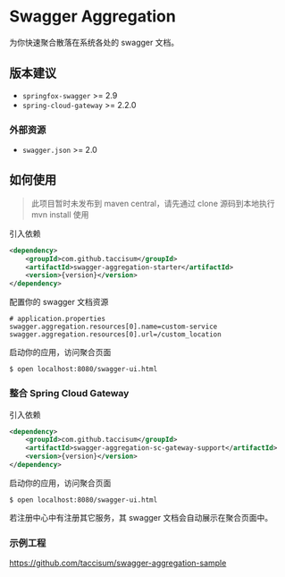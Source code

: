 # Swagger Aggregation

为你快速聚合散落在系统各处的 swagger 文档。

## 版本建议

- `springfox-swagger` >= 2.9
- `spring-cloud-gateway` >= 2.2.0

### 外部资源

- `swagger.json` >= 2.0

## 如何使用

> 此项目暂时未发布到 maven central，请先通过 clone 源码到本地执行 mvn install 使用 

引入依赖

```xml
<dependency>
    <groupId>com.github.taccisum</groupId>
    <artifactId>swagger-aggregation-starter</artifactId>
    <version>{version}</version>
</dependency>
```

配置你的 swagger 文档资源

```properties
# application.properties
swagger.aggregation.resources[0].name=custom-service
swagger.aggregation.resources[0].url=/custom_location
```

启动你的应用，访问聚合页面

    $ open localhost:8080/swagger-ui.html

### 整合 Spring Cloud Gateway

引入依赖

```xml
<dependency>
    <groupId>com.github.taccisum</groupId>
    <artifactId>swagger-aggregation-sc-gateway-support</artifactId>
    <version>{version}</version>
</dependency>
```

启动你的应用，访问聚合页面

    $ open localhost:8080/swagger-ui.html

若注册中心中有注册其它服务，其 swagger 文档会自动展示在聚合页面中。

### 示例工程

https://github.com/taccisum/swagger-aggregation-sample



